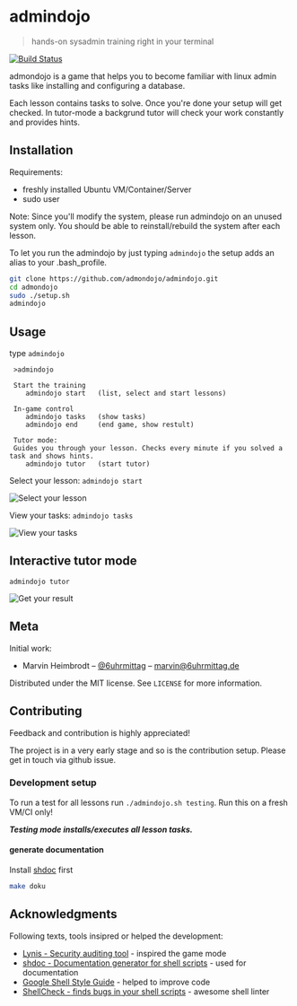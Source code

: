 # admindojo
> hands-on sysadmin training right in your terminal

[![Build Status](https://travis-ci.org/admindojo/admindojo.svg?branch=master)](https://travis-ci.org/admindojo/admindojo)

admondojo is a game that helps you to become familiar with linux admin tasks like installing and configuring a database.

Each lesson contains tasks to solve. Once you're done your setup will get checked. 
In tutor-mode a backgrund tutor will check your work constantly and provides hints.


## Installation

Requirements:
- freshly installed Ubuntu VM/Container/Server
- sudo user

Note: Since you'll modify the system, please run admindojo on an unused system only. You should be able to reinstall/rebuild the system after each lesson.

To let you run the admindojo by just typing `admindojo` the setup adds an alias to your .bash_profile.
```sh
git clone https://github.com/admondojo/admindojo.git
cd admondojo
sudo ./setup.sh
admindojo
```

## Usage
type `admindojo`
```
 >admindojo

 Start the training
    admindojo start   (list, select and start lessons)

 In-game control
    admindojo tasks   (show tasks)
    admindojo end     (end game, show restult)

 Tutor mode:
 Guides you through your lesson. Checks every minute if you solved a task and shows hints.
    admindojo tutor   (start tutor)
```

Select your lesson:
`admindojo start`

![Select your lesson](./documentation/screenshot_input.png)

View your tasks:
`admindojo tasks`

![View your tasks](./documentation/screenshot_tasks.png)

## Interactive tutor mode
`admindojo tutor`

![Get your result](./documentation/screenshot_result.png)




## Meta

Initial work:
- Marvin Heimbrodt – [@6uhrmittag](https://twitter.com/6uhrmittag) – marvin@6uhrmittag.de

Distributed under the MIT license. See ``LICENSE`` for more information.

## Contributing

Feedback and contribution is highly appreciated! 

The project is in a very early stage and so is the contribution setup. Please get in touch via github issue.

### Development setup

To run a test for all lessons run `./admindojo.sh testing`. 
Run this on a fresh VM/CI only!

***Testing mode installs/executes all lesson tasks.***

#### generate documentation
Install [shdoc](https://github.com/reconquest/shdoc) first
```sh
make doku
```

## Acknowledgments
Following texts, tools insipred or helped the development:

* [Lynis - Security auditing tool](https://github.com/CISOfy/lynis) - inspired the game mode
* [shdoc - Documentation generator for shell scripts](https://github.com/reconquest/shdoc) - used for documentation
* [Google Shell Style Guide](https://google.github.io/styleguide/shell.xml#Function_Names) - helped to improve code
* [ShellCheck - finds bugs in your shell scripts](https://google.github.io/styleguide/shell.xml#Function_Names) - awesome shell linter

